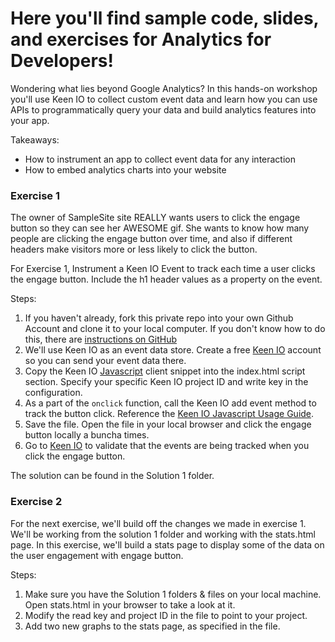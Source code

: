 Here you'll find sample code, slides, and exercises for Analytics for Developers!
=================================================================================

Wondering what lies beyond Google Analytics? In this hands-on workshop you'll use Keen IO to collect custom event data and learn how you can use APIs to programmatically query your data and build analytics features into your app.

Takeaways:

- How to instrument an app to collect event data for any interaction
- How to embed analytics charts into your website

### Exercise 1

The owner of SampleSite site REALLY wants users to click the engage button so they can see her AWESOME gif.
She wants to know how many people are clicking the engage button over time, and also if different headers make visitors more or less likely to click the button.

For Exercise 1, Instrument a Keen IO Event to track each time a user clicks the engage button. Include the h1 header values as a property on the event.

Steps:

1. If you haven't already, fork this private repo into your own Github Account and clone it to your local computer. If you don't know how to do this, there are [instructions on GitHub](https://help.github.com/articles/fork-a-repo)
2. We'll use Keen IO as an event data store. Create a free [Keen IO](https://www.keen.io) account so you can send your event data there.
3. Copy the Keen IO [Javascript](https://keen.io/docs/clients/javascript/usage-guide/) client snippet into the index.html script section. Specify your specific Keen IO project ID and write key in the configuration.
4. As a part of the `onclick` function, call the Keen IO add event method to track the button click. Reference the [Keen IO Javascript Usage Guide]().
5. Save the file. Open the file in your local browser and click the engage button locally a buncha times.
6. Go to [Keen IO](https://www.keen.io) to validate that the events are being tracked when you click the engage button.

The solution can be found in the Solution 1 folder.

### Exercise 2

For the next exercise, we'll build off the changes we made in exercise 1. We'll be working from the solution 1 folder and working with the stats.html page. In this exercise, we'll build a stats page to display some of the data on the user engagement with engage button.

Steps:

1. Make sure you have the Solution 1 folders & files on your local machine. Open stats.html in your browser to take a look at it.
2. Modify the read key and project ID in the file to point to your project.
3. Add two new graphs to the stats page, as specified in the file.

